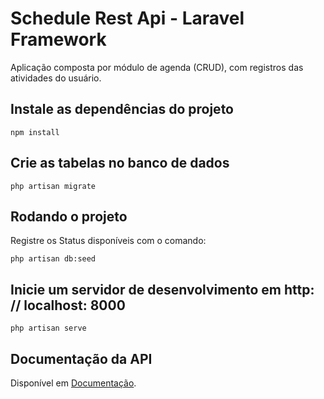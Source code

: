  Schedule Rest Api - Laravel Framework
=============

Aplicação composta por módulo de agenda (CRUD), com registros das atividades do usuário.


Instale as dependências do projeto
-----------

```
npm install
```

Crie as tabelas no banco de dados
-----------

```
php artisan migrate
```

Rodando o projeto
-----

Registre os Status disponíveis com o comando:

```
php artisan db:seed
```

Inicie um servidor de desenvolvimento em http: // localhost: 8000
-----------

```
php artisan serve
```

Documentação da API
------------

Disponível em [Documentação](https://documenter.getpostman.com/view/1615734/SWE56dw6?version=latest).

